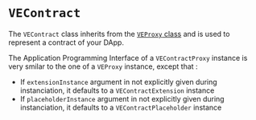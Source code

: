 # `VEContract`

The `VEContract` class inherits from the [`VEProxy` class](/guide/ethers-proxies/advanced/apis-in-depth/proxies/ve-proxy) and is used to represent a contract of your DApp.

The Application Programming Interface of a `VEContractProxy` instance is very smilar to the one of a `VEProxy` instance, except that :
- If `extensionInstance` argument in not explicitly given during instanciation, it defaults to a `VEContractExtension` instance
- If `placeholderInstance` argument in not explicitly given during instanciation, it defaults to a `VEContractPlaceholder` instance
